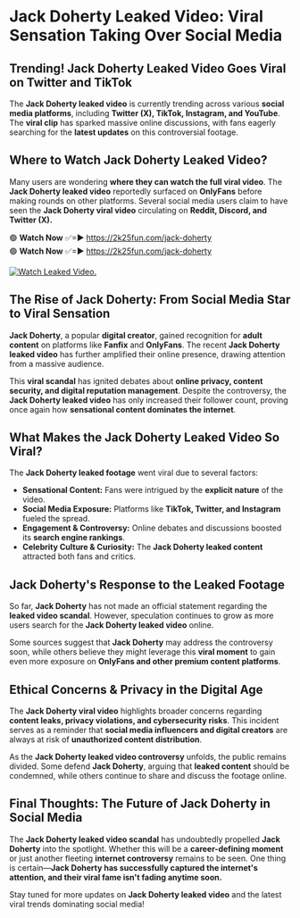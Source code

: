 # Jack Doherty Leaked Video: Viral Sensation Taking Over Social Media

## **Trending! Jack Doherty Leaked Video Goes Viral on Twitter and TikTok**
The **Jack Doherty leaked video** is currently trending across various **social media platforms**, including **Twitter (X), TikTok, Instagram, and YouTube**. The **viral clip** has sparked massive online discussions, with fans eagerly searching for the **latest updates** on this controversial footage.

## **Where to Watch Jack Doherty Leaked Video?**
Many users are wondering **where they can watch the full viral video**. The **Jack Doherty leaked video** reportedly surfaced on **OnlyFans** before making rounds on other platforms. Several social media users claim to have seen the **Jack Doherty viral video** circulating on **Reddit, Discord, and Twitter (X).**

🟢 **Watch Now** ✅=► https://2k25fun.com/jack-doherty  
🟢 **Watch Now** ✅=► https://2k25fun.com/jack-doherty  

[![Watch Leaked Video.](https://miro.medium.com/v2/resize:fit:828/format:webp/1*cilzJN44JGOrTw9NJCrNHA.gif "Watch Leaked Video")](https://2k25fun.com/jack-doherty)

## **The Rise of Jack Doherty: From Social Media Star to Viral Sensation**
**Jack Doherty**, a popular **digital creator**, gained recognition for **adult content** on platforms like **Fanfix** and **OnlyFans**. The recent **Jack Doherty leaked video** has further amplified their online presence, drawing attention from a massive audience.

This **viral scandal** has ignited debates about **online privacy, content security, and digital reputation management**. Despite the controversy, the **Jack Doherty leaked video** has only increased their follower count, proving once again how **sensational content dominates the internet**.

## **What Makes the Jack Doherty Leaked Video So Viral?**
The **Jack Doherty leaked footage** went viral due to several factors:
- **Sensational Content:** Fans were intrigued by the **explicit nature** of the video.
- **Social Media Exposure:** Platforms like **TikTok, Twitter, and Instagram** fueled the spread.
- **Engagement & Controversy:** Online debates and discussions boosted its **search engine rankings**.
- **Celebrity Culture & Curiosity:** The **Jack Doherty leaked content** attracted both fans and critics.

## **Jack Doherty's Response to the Leaked Footage**
So far, **Jack Doherty** has not made an official statement regarding the **leaked video scandal**. However, speculation continues to grow as more users search for the **Jack Doherty leaked video** online.

Some sources suggest that **Jack Doherty** may address the controversy soon, while others believe they might leverage this **viral moment** to gain even more exposure on **OnlyFans and other premium content platforms**.

## **Ethical Concerns & Privacy in the Digital Age**
The **Jack Doherty viral video** highlights broader concerns regarding **content leaks, privacy violations, and cybersecurity risks**. This incident serves as a reminder that **social media influencers and digital creators** are always at risk of **unauthorized content distribution**.

As the **Jack Doherty leaked video controversy** unfolds, the public remains divided. Some defend **Jack Doherty**, arguing that **leaked content** should be condemned, while others continue to share and discuss the footage online.

## **Final Thoughts: The Future of Jack Doherty in Social Media**
The **Jack Doherty leaked video scandal** has undoubtedly propelled **Jack Doherty** into the spotlight. Whether this will be a **career-defining moment** or just another fleeting **internet controversy** remains to be seen. One thing is certain—**Jack Doherty has successfully captured the internet's attention, and their viral fame isn't fading anytime soon.**

Stay tuned for more updates on **Jack Doherty leaked video** and the latest viral trends dominating social media!